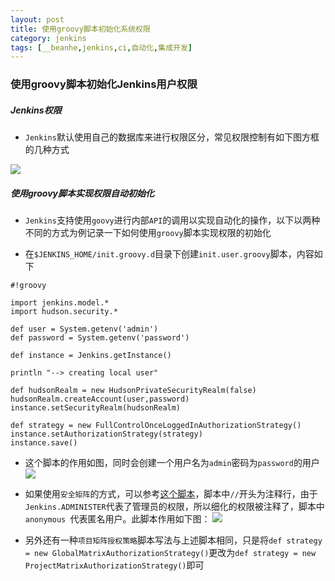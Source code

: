 ```yaml
---
layout: post
title: 使用groovy脚本初始化系统权限
category: jenkins
tags: [__beanhe,jenkins,ci,自动化,集成开发]
---
```


### 使用groovy脚本初始化Jenkins用户权限

##### Jenkins权限
- `Jenkins`默认使用自己的数据库来进行权限区分，常见权限控制有如下图方框的几种方式

![](/files/201707/24104936297_WX20170724-104636.png)

##### 使用groovy脚本实现权限自动初始化

- `Jenkins`支持使用`goovy`进行内部`API`的调用以实现自动化的操作，以下以两种不同的方式为例记录一下如何使用`groovy`脚本实现权限的初始化

- 在`$JENKINS_HOME/init.groovy.d`目录下创建`init.user.groovy`脚本，内容如下

```
#!groovy

import jenkins.model.*
import hudson.security.*

def user = System.getenv('admin')
def password = System.getenv('password')

def instance = Jenkins.getInstance()

println "--> creating local user"

def hudsonRealm = new HudsonPrivateSecurityRealm(false)
hudsonRealm.createAccount(user,password)
instance.setSecurityRealm(hudsonRealm)

def strategy = new FullControlOnceLoggedInAuthorizationStrategy()
instance.setAuthorizationStrategy(strategy)
instance.save()
```

- 这个脚本的作用如图，同时会创建一个用户名为`admin`密码为`password`的用户
![](/files/201707/24112624577_2.png)

- 如果使用`安全矩阵`的方式，可以参考[这个脚本](https://gist.github.com/jnbnyc/c6213d3d12c8f848a385)，脚本中`//`开头为注释行，由于`Jenkins.ADMINISTER`代表了管理员的权限，所以细化的权限被注释了，脚本中`anonymous `代表匿名用户。此脚本作用如下图：
![](/files/201707/24205009605_4.png)

- 另外还有一种`项目矩阵授权策略`脚本写法与上述脚本相同，只是将`def strategy = new GlobalMatrixAuthorizationStrategy()`更改为`def strategy = new ProjectMatrixAuthorizationStrategy()`即可
